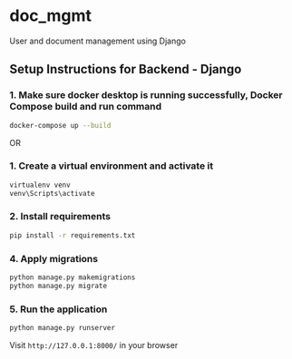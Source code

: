 # doc_mgmt
User and document management using Django

## Setup Instructions for Backend - Django

### 1. Make sure docker desktop is running successfully, Docker Compose build and run command
```bash
docker-compose up --build
```

OR

### 1. Create a virtual environment and activate it
```bash
virtualenv venv
venv\Scripts\activate
```

### 2. Install requirements
```bash
pip install -r requirements.txt
```

### 4. Apply migrations
```bash
python manage.py makemigrations
python manage.py migrate
```

### 5. Run the application
```bash
python manage.py runserver
```

Visit `http://127.0.0.1:8000/` in your browser


